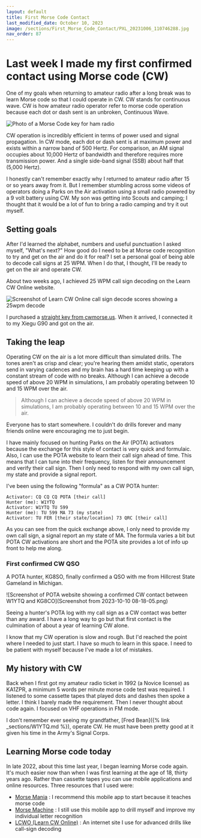 ```yaml
---
layout: default
title: First Morse Code Contact
last_modified_date: October 10, 2023
image: /sections/First_Morse_Code_Contact/PXL_20231006_110746288.jpg
nav_order: 87
---
```


# Last week I made my first confirmed contact using Morse code (CW)

One of my goals when returning to amateur radio after a long break was to learn
Morse code so that I could operate in CW. CW stands for continuous wave. CW is 
how amateur radio operator refer to morse code operation because each dot or dash
sent is an unbroken, Continuous Wave. 

![Photo of a Morse Code key for ham radio](PXL_20231006_110746288.jpg)

CW operation is incredibly efficient in terms of power used and signal propagation.
In CW mode, each dot or dash sent is at maximum
power and exists within a narrow band of 500 Hertz. For comparison, an AM signal
occupies about 10,000 Hertz of bandwidth and therefore requires more transmission power.
And a single side-band signal (SSB) about half that (5,000 Hertz).

I honestly can't remember exactly why I returned to amateur radio after 15 or so years
away from it. But I remember stumbling across some videos of operators doing a Parks
on the Air activation using a small radio powered by a 9 volt battery using CW. My son
was getting into Scouts and camping; I thought that it would be a lot of fun to bring
a radio camping and try it out myself.

## Setting goals

After I'd learned the alphabet, numbers and useful punctuation I asked myself, "What's next?" How
good do I need to be at Morse code recognition to try and get on the air and do it for real? I
set a personal goal of being able to decode call signs at 25 WPM. When I do that, I thought, I'll
be ready to get on the air and operate CW.

About two weeks ago, I achieved 25 WPM call sign decoding on the Learn CW Online website.

![Screenshot of Learn CW Online call sign decode scores showing a 25wpm decode](lcwo_drill_screenshot.png)

I purchased a [straight key from cwmorse.us](https://cwmorse.us/collections/camel-back-keys). When it
arrived, I connected it to my Xiegu G90 and got on the air.

## Taking the leap

Operating CW on the air is a lot more difficult than simulated drills. The tones aren't as crisp and clear;
you're hearing them amidst static, operators send in varying cadences and my brain has a hard time
keeping up with a constant stream of code with no breaks. Although I can achieve a decode speed of above
20 WPM in simulations, I am probably operating between 10 and 15 WPM over the air.

> Although I can achieve a decode speed of above
> 20 WPM in simulations, I am probably operating between 10 and 15 WPM over the air.

Everyone has to start somewhere. I couldn't do drills forever and many friends online were encouraging me to 
just begin.

I have mainly focused on hunting Parks on the Air (POTA) activators because the exchange for this style of contact
is very quick and formulaic. Also, I can use the POTA website to learn their call sign ahead of time. This means
that I can tune into their frequency, listen for their announcement and verify their call sign. Then I only need to
respond with my own call sign, my state and provide a signal report.

I've been using the following "formula" as a CW POTA hunter:

    Activator: CQ CQ CQ POTA [their call]
    Hunter (me): W1YTQ
    Activator: W1YTQ TU 599
    Hunter (me): TU 599 MA 73 (my state)
    Activator: TU FER [their state/location] 73 QRC [their call]

As you can see from the quick exchange above, I only need to provide my own call sign, a signal report an my state of MA. 
The formula varies a bit but POTA CW activations are short and the POTA site provides a lot of info up front to help me along.

### First confirmed CW QSO

A POTA hunter, KG8SO, finally confirmed a QSO with me from Hillcrest State Gameland in Michigan.

![Screenshot of POTA website showing a confirmed CW contact between W1YTQ and KG8CO](Screenshot from 2023-10-10 08-18-05.png)

Seeing a hunter's POTA log with my call sign as a CW contact was better than any award. I have a long way to go but that
first contact is the culmination of about a year of learning CW alone.

I know that my CW operation is slow and rough. But I'd reached the point where I needed to just start. I have so much to 
learn in this space. I need to be patient with myself because I've made a lot of mistakes.

## My history with CW

Back when I first got my amateur radio ticket in 1992 (a Novice license) as KA1ZPR, 
a minimum 5 words per minute morse code
test was required. I listened to some cassette tapes that played dots and dashes then spoke a letter.
I think I barely made the requirement. Then I never thought about code again. I focused on VHF operations
in FM mode.

I don't remember ever seeing my grandfather, [Fred Bean]({% link _sections/W1YTQ.md %}), operate CW. He
must have been pretty good at it given his time in the Army's Signal Corps.

## Learning Morse code today

In late 2022, about this time last year, I began learning Morse code again. It's much easier now than
when I was first learning at the age of 18, thirty years ago. Rather than cassette tapes you can 
use mobile applications and online resources. Three resources that I used were:

  - [Morse Mania](https://play.google.com/store/apps/details?id=net.countrymania.morse) : I recommend this mobile app to start because it teaches morse code
  - [Morse Machine](https://play.google.com/store/apps/details?id=com.iu4apc.morsemachine) : I still use this mobile app to drill myself and improve my individual letter recognition
  - [LCWO (Learn CW Online)](https://lcwo.net/) : An internet site I use for advanced drills like call-sign decoding


